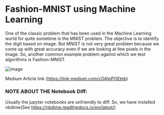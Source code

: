 # Fashion-MNIST using Machine Learning

One of the classic problem that has been used in the Machine Learning world for quite sometime is the MNIST problem. The objective is to identify the digit based on image. But MNIST is not very great problem because we come up with great accuracy even if we are looking at few pixels in the image. So, another common example problem against which we test algorithms is Fashion-MNIST.

![image](https://user-images.githubusercontent.com/47060506/110422477-7680d780-80c5-11eb-9b26-8f146da5010e.png)

Medium Article link (https://link.medium.com/cOAIpPOEteb)

### NOTE ABOUT THE Notebook Diff:

Usually the jupyter notebooks are unfriendly to diff. So, we have installed nbdime(See https://nbdime.readthedocs.io/en/latest/)
